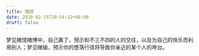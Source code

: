 ```yaml
---
title: 赌馆
date: 2020-02-15T20:54:12+08:00
draft: false
---
```


梦见赌馆赌博中，自己赢了，预示和不三不四的人的交往，以及为自己的快乐而利用别人；梦见赌输，预示你的堕落行径将导致你亲近的某个人的垮台。
